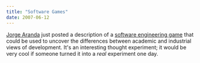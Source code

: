 ```yaml
---
title: "Software Games"
date: 2007-06-12
---
```

<a href="http://catenary.wordpress.com">Jorge Aranda</a> just posted a description of a <a href="http://catenary.wordpress.com/2007/06/11/playing-it-as-you-think-it-is/">software engineering game</a> that could be used to uncover the differences between academic and industrial views of development.  It's an interesting thought experiment; it would be very cool if someone turned it into a <em>real</em> experiment one day.
